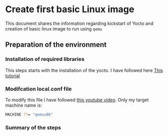 Create first basic Linux image
==============================

This document shares the information regarding kickstart of Yocto and creation of basic linux image to run using `qemu`

## Preparation of the environment

### Installation of required libraries

This steps starts with the installation of the yocto. I have followed here [This tutorial](https://dornerworks.com/blog/heres-how-you-can-build-your-own-custom-linux-distro-with-yocto/)

### Modifcation local.conf file

To modify this file I have followed [this youtube video](https://www.youtube.com/watch?v=5fj05BWryhM&list=PLwqS94HTEwpQmgL1UsSwNk_2tQdzq3eVJ&index=1&pp=iAQB&ab_channel=Tech-A-Byte). Only my target machine name is:

```sh
MACHINE ??= "qemux86"
```

### Summary of the steps


